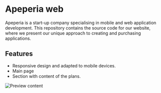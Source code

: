 # **Apeperia web**

Apeperia is a start-up company specialising in mobile and web application development. This repository contains the source code for our website, where we present our unique approach to creating and purchasing applications.

## Features

- Responsive design and adapted to mobile devices.
- Main page
- Section with content of the plans.

![Preview content](https://i.imgur.com/SQpp9pL.png)

